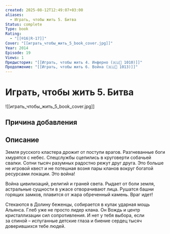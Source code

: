 ```yaml
---
created: 2025-08-12T12:49:07+03:00
aliases:
  - Играть, чтобы жить 5. Битва
Status: complete
Type: book
Rating:
  - "[[®️16|R-17]]"
Cover: "[[играть_чтобы_жить_5_book_cover.jpg]]"
Year: 2014
Episode: 19
Views: 1
Предыстория: "[[Играть, чтобы жить 4. Инферно (🇷🇺📘 1010)]]"
Продолжение: "[[Играть, чтобы жить 6. Война (🇷🇺📘 1013)]]"
---
```


# Играть, чтобы жить 5. Битва

![[играть_чтобы_жить_5_book_cover.jpg]]






## Причина добавления




## Описание

Земля русского кластера дрожит от поступи врагов. Разгневанные боги хмурятся с небес. Спецслужбы сцепились в круговерти собачьей свалки. Сотни тысяч разумных радостно режут друг друга. Это больше не игровой квест и не потешная возня пары кланов вокруг богатой ресурсами локации. Это война!

Война цивилизаций, религий и граней света. Рыдает от боли земля, астральные сущности в ужасе отворачивают лица. Рушатся башни горящих замков, плавится от жара обреченный камень. Враг идет!

Стекаются в Долину беженцы, собирается в кулак ударная мощь Альянса. Глеб уже не просто лидер клана. Он Вождь и центр кристаллизации сил сопротивления. И нет у тебя выбора, если за спиной – испуганные детские глаза и биение сердец тысяч доверившихся тебе людей.
